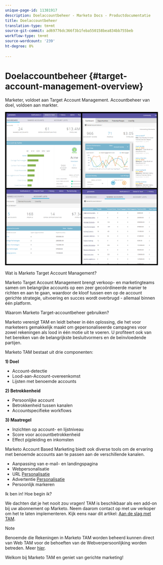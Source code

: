 ```yaml
---
unique-page-id: 11381917
description: Doelaccountbeheer - Marketo Docs - Productdocumentatie
title: Doelaccountbeheer
translation-type: tm+mt
source-git-commit: ad69776dc366f3b1feba550158bea834bb755beb
workflow-type: tm+mt
source-wordcount: '239'
ht-degree: 0%

---
```



# Doelaccountbeheer {#target-account-management-overview}

Marketer, voldoet aan Target Account Management. Accountbeheer van doel, voldoen aan markter.

![](assets/photo-collage.png)

Wat is Marketo Target Account Management?

Marketo Target Account Management brengt verkoop- en marketingteams samen om belangrijke accounts op een zeer gecoördineerde manier te richten en aan te gaan, waardoor de kloof tussen een op de account gerichte strategie, uitvoering en succes wordt overbrugd - allemaal binnen één platform.

Waarom Marketo Target-accountbeheer gebruiken?

Marketo verenigt TAM en leidt beheer in één oplossing, die het voor marketeers gemakkelijk maakt om gepersonaliseerde campagnes voor zowel rekeningen als lood in één motie uit te voeren. U profiteert ook van het bereiken van de belangrijkste besluitvormers en de beïnvloedende partijen.

Marketo TAM bestaat uit drie componenten:

**1) Doel**

* Account-detectie
* Lood-aan-Account-overeenkomst
* Lijsten met benoemde accounts

**2) Betrokkenheid**

* Persoonlijke account
* Betrokkenheid tussen kanalen
* Accountspecifieke workflows

**3) Maatregel**

* Inzichten op account- en lijstniveau
* Score voor accountbetrokkenheid
* Effect pijpleiding en inkomsten

Marketo Account Based Marketing biedt ook diverse tools om de ervaring met benoemde accounts aan te passen aan de verschillende kanalen.

* Aanpassing van e-mail- en landingspagina
* Webpersonalisatie
* URL [Personalisatie](/help/marketo/product-docs/demand-generation/landing-pages/personalizing-landing-pages/enable-personalized-urls-for-your-account.md)
* Advertentie [Personalisatie](/help/marketo/product-docs/demand-generation/facebook/create-a-custom-audience-in-facebook.md)
* [](/help/marketo/product-docs/web-personalization/website-retargeting/retargeting-with-web-personalization-data.md) Persoonlijk markeren

Ik ben in! Hoe begin ik?

We dachten dat je het nooit zou vragen! TAM is beschikbaar als een add-on bij uw abonnement op Marketo. Neem daarom contact op met uw verkoper om het te laten implementeren. Kijk eens naar dit artikel: [Aan de slag met TAM](/help/marketo/product-docs/target-account-management/setup-tam/getting-started-with-tam.md).

>[!NOTE]
>
>Benoemde die Rekeningen in Marketo TAM worden beheerd kunnen direct van Web TAM voor de behoeften van de Webverpersoonlijking worden betreden. Meer [hier](/help/marketo/product-docs/web-personalization/account-based-web-marketing/account-based-web-marketing-with-tam.md).

Welkom bij Marketo TAM en geniet van gerichte marketing!
